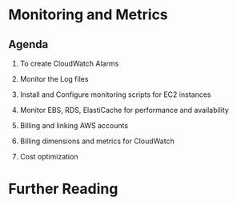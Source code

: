 
# Monitoring and Metrics

## Agenda

1. To create CloudWatch Alarms

1. Monitor the Log files

1. Install and Configure monitoring scripts for EC2 instances

1. Monitor EBS, RDS, ElastiCache for performance and availability

1. Billing and linking AWS accounts

1. Billing dimensions and metrics for CloudWatch

1. Cost optimization

# Further Reading